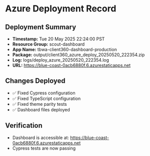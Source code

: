 # Azure Deployment Record

## Deployment Summary
- **Timestamp:** Tue 20 May 2025 22:24:00 PST
- **Resource Group:** scout-dashboard
- **App Name:** tbwa-client360-dashboard-production
- **Package:** output/client360_azure_deploy_20250520_222354.zip
- **Log:** logs/deploy_azure_20250520_222354.log
- **URL:** https://blue-coast-0acb6880f.6.azurestaticapps.net

## Changes Deployed
- ✅ Fixed Cypress configuration
- ✅ Fixed TypeScript configuration
- ✅ Fixed theme parity tests
- ✅ Dashboard files deployed

## Verification
- Dashboard is accessible at: https://blue-coast-0acb6880f.6.azurestaticapps.net
- Cypress tests are now passing
